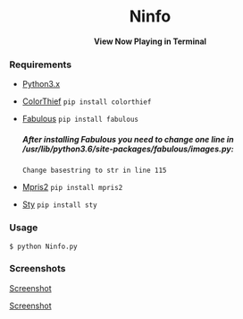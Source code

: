 <h1 align="center">Ninfo</h1>

<div align="center">
  <strong>View Now Playing in Terminal</strong>
</div>

### Requirements
- [Python3.x](https://www.python.org/downloads/)
- [ColorThief](https://github.com/fengsp/color-thief-py)
  `pip install colorthief`
- [Fabulous](https://jart.github.io/fabulous/)
  `pip install fabulous`
  
   ##### After installing Fabulous you need to change one line in /usr/lib/python3.6/site-packages/fabulous/images.py:
      Change basestring to str in line 115
- [Mpris2](https://github.com/hugosenari/mpris2)
`pip install mpris2`
- [Sty](https://pypi.org/project/sty/)
`pip install sty`

### Usage
    $ python Ninfo.py

### Screenshots
[Screenshot](/Screenshots/Screenshot1.png)


[Screenshot](/Screenshots/Screenshot2.png)
